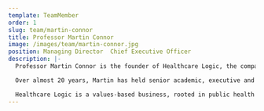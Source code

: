 ```yaml
---
template: TeamMember
order: 1
slug: team/martin-connor
title: Professor Martin Connor
image: /images/team/martin-connor.jpg
position: Managing Director  Chief Executive Officer
description: |-
  Professor Martin Connor is the founder of Healthcare Logic, the company that developed SystemView - a hospital performance improvement platform deployed in over 60 hospitals. The revolutionary technology automates capacity and demand analysis to help clinical and managerial leaders optimise care processes through high-frequency, patient/doctor-level, web-based analytics. SystemView delivers significant value to health services - it fosters collaboration, empowers teams, and supplies major improvements to patient access and productivity.

  Over almost 20 years, Martin has held senior academic, executive and strategic management positions in Australia, the United Kingdom, Northern Ireland, Republic of Ireland, and the USA. Considered a thought leader in healthcare innovation, his work has been published in leading journals including the British Medical Journal and Social Science and Medicine.

  Healthcare Logic is a values-based business, rooted in public health service. Martin is focused on building sound and lasting relationships with all stakeholders. He leads a team proudly engaged on relational and technical qualities resulting in a highly diverse, collaborative and supportive culture.
---
```

